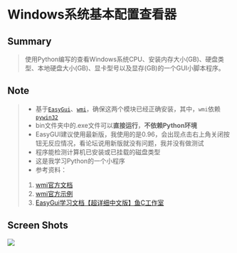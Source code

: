 # Windows系统基本配置查看器
## Summary
>使用Python编写的查看Windows系统CPU、安装内存大小(GB)、硬盘类型、本地硬盘大小(GB)、显卡型号以及显存(GB)的一个GUI小脚本程序。
## Note
> * 基于[`EasyGui`](https://pypi.python.org/pypi/easygui/)、[`wmi`](https://pypi.python.org/pypi/WMI)，确保这两个模块已经正确安装，其中，`wmi`依赖[`pywin32`](https://github.com/mhammond/pywin32/releases)
> * bin文件夹中的.exe文件可以**直接运行**，**不依赖Python环境**
> * EasyGUI建议使用最新版，我使用的是0.96，会出现点击右上角关闭按钮无反应情况，看论坛说用新版就没有问题，我并没有做测试
> * 程序能检测计算机已安装或已挂载的磁盘类型
> * 这是我学习Python的一个小程序
> * 参考资料：
> 1. [wmi官方文档](http://timgolden.me.uk/python/wmi/tutorial.html)
> 2. [wmi官方示例](http://timgolden.me.uk/python/wmi/cookbook.html)
> 3. [EasyGui学习文档【超详细中文版】鱼C工作室](http://bbs.fishc.org/thread-46069-1-1.html)
## Screen Shots
![](http://xxx.fishc.org/album/201802/01/000417pxdsd99xyy0lrd7l.png)
